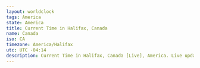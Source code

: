 ```yaml
---
layout: worldclock
tags: America
state: America
title: Current Time in Halifax, Canada
name: Canada
iso: CA
timezone: America/Halifax
utc: UTC -04:14
description: Current Time in Halifax, Canada [Live], America. Live update now time in Halifax, timezone America/Halifax, UTC -04:14, Country ISO code & Current Local Time.
---
```



